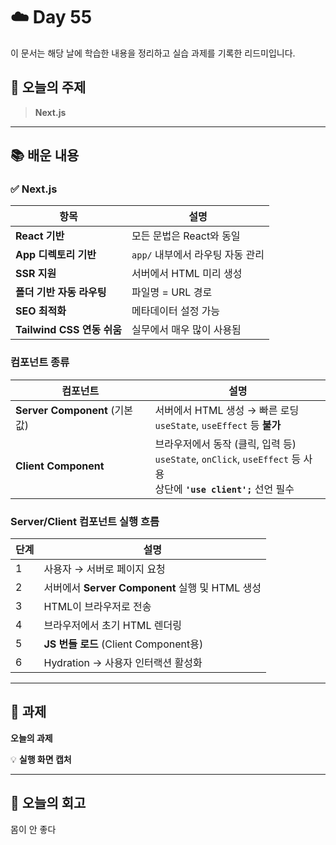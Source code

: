 # ☁️ Day 55
이 문서는 해당 날에 학습한 내용을 정리하고 실습 과제를 기록한 리드미입니다.

## 🔖 오늘의 주제
> **Next.js**

---

## 📚 배운 내용
### ✅ Next.js
| 항목                     | 설명                    |
| ---------------------- | --------------------- |
| **React 기반**           | 모든 문법은 React와 동일      |
| **App 디렉토리 기반**        | `app/` 내부에서 라우팅 자동 관리 |
| **SSR 지원**             | 서버에서 HTML 미리 생성       |
| **폴더 기반 자동 라우팅**       | 파일명 = URL 경로          |
| **SEO 최적화**            | 메타데이터 설정 가능           |
| **Tailwind CSS 연동 쉬움** | 실무에서 매우 많이 사용됨        |

### 컴포넌트 종류
| 컴포넌트                       | 설명                                                                                                   |
| -------------------------- | ---------------------------------------------------------------------------------------------------- |
| **Server Component** (기본값) | 서버에서 HTML 생성 → 빠른 로딩 <br> `useState`, `useEffect` 등 **불가**                                           |
| **Client Component**       | 브라우저에서 동작 (클릭, 입력 등) <br> `useState`, `onClick`, `useEffect` 등 사용 <br> 상단에 **`'use client';`** 선언 필수 |

### Server/Client 컴포넌트 실행 흐름
| 단계 | 설명                                     |
| -- | -------------------------------------- |
| 1  | 사용자 → 서버로 페이지 요청                       |
| 2  | 서버에서 **Server Component** 실행 및 HTML 생성 |
| 3  | HTML이 브라우저로 전송                         |
| 4  | 브라우저에서 초기 HTML 렌더링                     |
| 5  | **JS 번들 로드** (Client Component용)       |
| 6  | Hydration → 사용자 인터랙션 활성화               |


--- 

## 📝 과제

**오늘의 과제**
>

💡 **실행 화면 캡처**




---

## 💭 오늘의 회고
몸이 안 좋다
